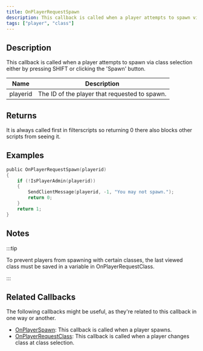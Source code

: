 ```yaml
---
title: OnPlayerRequestSpawn
description: This callback is called when a player attempts to spawn via class selection either by pressing SHIFT or clicking the 'Spawn' button.
tags: ["player", "class"]
---
```


## Description

This callback is called when a player attempts to spawn via class selection either by pressing SHIFT or clicking the 'Spawn' button.

| Name     | Description                                   |
| -------- | --------------------------------------------- |
| playerid | The ID of the player that requested to spawn. |

## Returns

It is always called first in filterscripts so returning 0 there also blocks other scripts from seeing it.

## Examples

```c
public OnPlayerRequestSpawn(playerid)
{
    if (!IsPlayerAdmin(playerid))
    {
        SendClientMessage(playerid, -1, "You may not spawn.");
        return 0;
    }
    return 1;
}
```

## Notes

<TipNPCCallbacks />

:::tip

To prevent players from spawning with certain classes, the last viewed class must be saved in a variable in OnPlayerRequestClass.

:::

## Related Callbacks

The following callbacks might be useful, as they're related to this callback in one way or another. 

- [OnPlayerSpawn](OnPlayerSpawn): This callback is called when a player spawns. 
- [OnPlayerRequestClass](OnPlayerRequestClass): This callback is called when a player changes class at class selection. 
